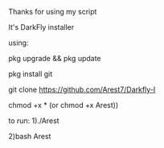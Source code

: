 Thanks for using my script

It's DarkFly installer

using:

pkg upgrade && pkg update 

pkg install git

git clone https://github.com/Arest7/Darkfly-I

chmod +x * (or chmod +x Arest))

to run:
1)./Arest

2)bash Arest 
